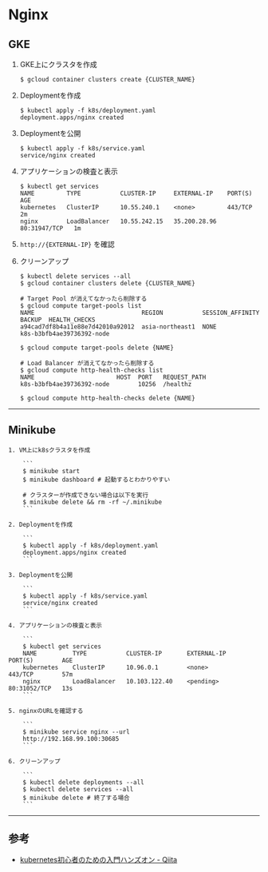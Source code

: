 # Nginx

## GKE

1. GKE上にクラスタを作成

    ```
    $ gcloud container clusters create {CLUSTER_NAME}
    ```

2. Deploymentを作成

    ```
    $ kubectl apply -f k8s/deployment.yaml
    deployment.apps/nginx created
    ```

3. Deploymentを公開

    ```
    $ kubectl apply -f k8s/service.yaml
    service/nginx created
    ```

4. アプリケーションの検査と表示

    ```
    $ kubectl get services
    NAME         TYPE           CLUSTER-IP     EXTERNAL-IP    PORT(S)        AGE
    kubernetes   ClusterIP      10.55.240.1    <none>         443/TCP        2m
    nginx        LoadBalancer   10.55.242.15   35.200.28.96   80:31947/TCP   1m
    ```

5. `http://{EXTERNAL-IP}` を確認

6. クリーンアップ

    ```
    $ kubectl delete services --all
    $ gcloud container clusters delete {CLUSTER_NAME}

    # Target Pool が消えてなかったら削除する
    $ gcloud compute target-pools list
    NAME                              REGION           SESSION_AFFINITY  BACKUP  HEALTH_CHECKS
    a94cad7df8b4a11e88e7d42010a92012  asia-northeast1  NONE                      k8s-b3bfb4ae39736392-node

    $ gcloud compute target-pools delete {NAME}

    # Load Balancer が消えてなかったら削除する
    $ gcloud compute http-health-checks list
    NAME                       HOST  PORT   REQUEST_PATH
    k8s-b3bfb4ae39736392-node        10256  /healthz

    $ gcloud compute http-health-checks delete {NAME}
    ```

---

## Minikube

    1. VM上にk8sクラスタを作成

        ```
        $ minikube start
        $ minikube dashboard # 起動するとわかりやすい

        # クラスターが作成できない場合は以下を実行
        $ minikube delete && rm -rf ~/.minikube
        ```

    2. Deploymentを作成

        ```
        $ kubectl apply -f k8s/deployment.yaml
        deployment.apps/nginx created
        ```

    3. Deploymentを公開

        ```
        $ kubectl apply -f k8s/service.yaml
        service/nginx created
        ```

    4. アプリケーションの検査と表示

        ```
        $ kubectl get services
        NAME          TYPE           CLUSTER-IP       EXTERNAL-IP   PORT(S)        AGE
        kubernetes    ClusterIP      10.96.0.1        <none>        443/TCP        57m
        nginx         LoadBalancer   10.103.122.40    <pending>     80:31052/TCP   13s
        ```

    5. nginxのURLを確認する

        ```
        $ minikube service nginx --url
        http://192.168.99.100:30685
        ```

    6. クリーンアップ

        ```
        $ kubectl delete deployments --all
        $ kubectl delete services --all
        $ minikube delete # 終了する場合
        ```

---

## 参考

- [kubernetes初心者のための入門ハンズオン - Qiita](https://qiita.com/mihirat/items/ebb0833d50c882398b0f)
